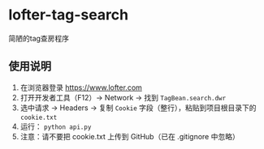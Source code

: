 # lofter-tag-search
简陋的tag查房程序

## 使用说明

1. 在浏览器登录 https://www.lofter.com
2. 打开开发者工具（F12）→ Network → 找到 `TagBean.search.dwr`
3. 选中请求 → Headers → 复制 `Cookie` 字段（整行），粘贴到项目根目录下的 `cookie.txt`
4. 运行： `python api.py`
5. 注意：请不要把 cookie.txt 上传到 GitHub（已在 .gitignore 中忽略）
